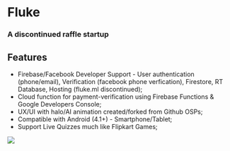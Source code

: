 # Fluke
### A discontinued raffle startup 

## Features

- Firebase/Facebook Developer Support - User authentication (phone/email), Verification (facebook phone verfication), Firestore, RT Database, Hosting (fluke.ml discontinued);
- Cloud function for payment-verification using Firebase Functions & Google Developers Console;
- UX/UI with halo/AI animation created/forked from Github OSPs;
- Compatible with Android (4.1+) - Smartphone/Tablet;
- Support Live Quizzes much like Flipkart Games;

![](https://github.com/Axeey/Fluke/blob/master/src/main/res/mipmap-xxhdpi/ic_launcher_round.png)
